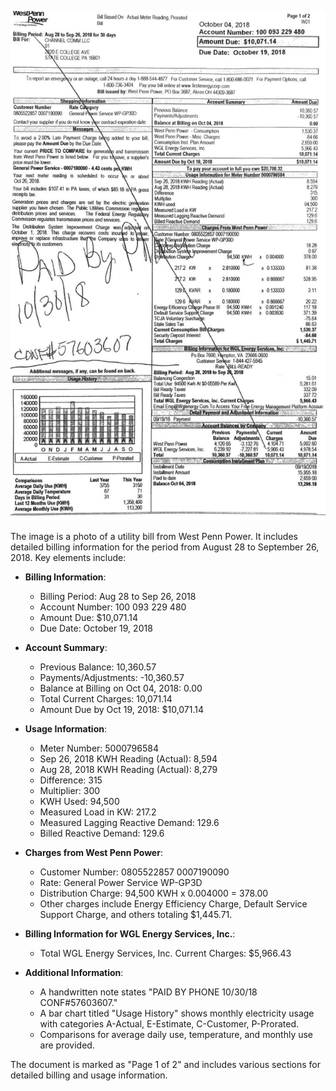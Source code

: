 ![](images/img-0.jpeg)

The image is a photo of a utility bill from West Penn Power. It includes detailed billing information for the period from August 28 to September 26, 2018. Key elements include:

- **Billing Information**: 
  - Billing Period: Aug 28 to Sep 26, 2018
  - Account Number: 100 093 229 480
  - Amount Due: $10,071.14
  - Due Date: October 19, 2018

- **Account Summary**:
  - Previous Balance: 10,360.57
  - Payments/Adjustments: -10,360.57
  - Balance at Billing on Oct 04, 2018: 0.00
  - Total Current Charges: 10,071.14
  - Amount Due by Oct 19, 2018: $10,071.14

- **Usage Information**:
  - Meter Number: 5000796584
  - Sep 26, 2018 KWH Reading (Actual): 8,594
  - Aug 28, 2018 KWH Reading (Actual): 8,279
  - Difference: 315
  - Multiplier: 300
  - KWH Used: 94,500
  - Measured Load in KW: 217.2
  - Measured Lagging Reactive Demand: 129.6
  - Billed Reactive Demand: 129.6

- **Charges from West Penn Power**:
  - Customer Number: 0805522857 0007190090
  - Rate: General Power Service WP-GP3D
  - Distribution Charge: 94,500 KWH x 0.004000 = 378.00
  - Other charges include Energy Efficiency Charge, Default Service Support Charge, and others totaling $1,445.71.

- **Billing Information for WGL Energy Services, Inc.**:
  - Total WGL Energy Services, Inc. Current Charges: $5,966.43

- **Additional Information**:
  - A handwritten note states "PAID BY PHONE 10/30/18 CONF#57603607."
  - A bar chart titled "Usage History" shows monthly electricity usage with categories A-Actual, E-Estimate, C-Customer, P-Prorated.
  - Comparisons for average daily use, temperature, and monthly use are provided.

The document is marked as "Page 1 of 2" and includes various sections for detailed billing and usage information.

